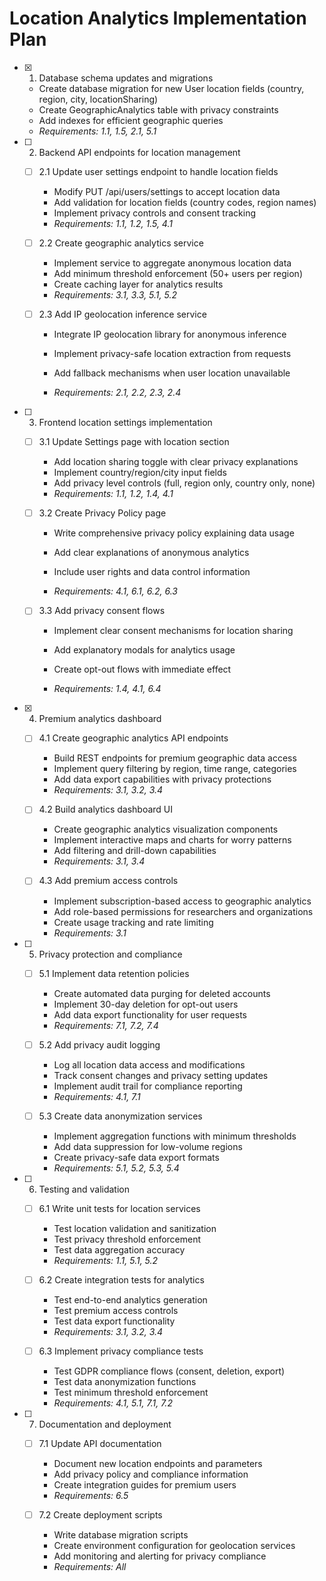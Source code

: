 # Location Analytics Implementation Plan

- [x] 1. Database schema updates and migrations

  - Create database migration for new User location fields (country, region, city, locationSharing)
  - Create GeographicAnalytics table with privacy constraints
  - Add indexes for efficient geographic queries
  - _Requirements: 1.1, 1.5, 2.1, 5.1_

- [ ] 2. Backend API endpoints for location management

  - [ ] 2.1 Update user settings endpoint to handle location fields

    - Modify PUT /api/users/settings to accept location data
    - Add validation for location fields (country codes, region names)
    - Implement privacy controls and consent tracking
    - _Requirements: 1.1, 1.2, 1.5, 4.1_

  - [ ] 2.2 Create geographic analytics service

    - Implement service to aggregate anonymous location data
    - Add minimum threshold enforcement (50+ users per region)
    - Create caching layer for analytics results
    - _Requirements: 3.1, 3.3, 5.1, 5.2_

  - [ ] 2.3 Add IP geolocation inference service

    - Integrate IP geolocation library for anonymous inference
    - Implement privacy-safe location extraction from requests

    - Add fallback mechanisms when user location unavailable

    - _Requirements: 2.1, 2.2, 2.3, 2.4_

- [ ] 3. Frontend location settings implementation

  - [ ] 3.1 Update Settings page with location section

    - Add location sharing toggle with clear privacy explanations
    - Implement country/region/city input fields
    - Add privacy level controls (full, region only, country only, none)
    - _Requirements: 1.1, 1.2, 1.4, 4.1_

  - [ ] 3.2 Create Privacy Policy page

    - Write comprehensive privacy policy explaining data usage
    - Add clear explanations of anonymous analytics
    - Include user rights and data control information

    - _Requirements: 4.1, 6.1, 6.2, 6.3_

  - [ ] 3.3 Add privacy consent flows

    - Implement clear consent mechanisms for location sharing

    - Add explanatory modals for analytics usage
    - Create opt-out flows with immediate effect
    - _Requirements: 1.4, 4.1, 6.4_

- [x] 4. Premium analytics dashboard

  - [ ] 4.1 Create geographic analytics API endpoints

    - Build REST endpoints for premium geographic data access
    - Implement query filtering by region, time range, categories
    - Add data export capabilities with privacy protections
    - _Requirements: 3.1, 3.2, 3.4_

  - [ ] 4.2 Build analytics dashboard UI

    - Create geographic analytics visualization components
    - Implement interactive maps and charts for worry patterns
    - Add filtering and drill-down capabilities
    - _Requirements: 3.1, 3.4_

  - [ ] 4.3 Add premium access controls
    - Implement subscription-based access to geographic analytics
    - Add role-based permissions for researchers and organizations
    - Create usage tracking and rate limiting
    - _Requirements: 3.1_

- [ ] 5. Privacy protection and compliance

  - [ ] 5.1 Implement data retention policies

    - Create automated data purging for deleted accounts
    - Implement 30-day deletion for opt-out users
    - Add data export functionality for user requests
    - _Requirements: 7.1, 7.2, 7.4_

  - [ ] 5.2 Add privacy audit logging

    - Log all location data access and modifications
    - Track consent changes and privacy setting updates
    - Implement audit trail for compliance reporting
    - _Requirements: 4.1, 7.1_

  - [ ] 5.3 Create data anonymization services
    - Implement aggregation functions with minimum thresholds
    - Add data suppression for low-volume regions
    - Create privacy-safe data export formats
    - _Requirements: 5.1, 5.2, 5.3, 5.4_

- [ ] 6. Testing and validation

  - [ ] 6.1 Write unit tests for location services

    - Test location validation and sanitization
    - Test privacy threshold enforcement
    - Test data aggregation accuracy
    - _Requirements: 1.1, 5.1, 5.2_

  - [ ] 6.2 Create integration tests for analytics

    - Test end-to-end analytics generation
    - Test premium access controls
    - Test data export functionality
    - _Requirements: 3.1, 3.2, 3.4_

  - [ ] 6.3 Implement privacy compliance tests
    - Test GDPR compliance flows (consent, deletion, export)
    - Test data anonymization functions
    - Test minimum threshold enforcement
    - _Requirements: 4.1, 5.1, 7.1, 7.2_

- [ ] 7. Documentation and deployment

  - [ ] 7.1 Update API documentation

    - Document new location endpoints and parameters
    - Add privacy policy and compliance information
    - Create integration guides for premium users
    - _Requirements: 6.5_

  - [ ] 7.2 Create deployment scripts
    - Write database migration scripts
    - Create environment configuration for geolocation services
    - Add monitoring and alerting for privacy compliance
    - _Requirements: All_
